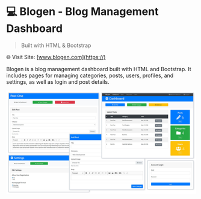 # 💻 Blogen - Blog Management Dashboard

> Built with HTML & Bootstrap

🌐 Visit Site: [www.blogen.com](https://)

Blogen is a blog management dashboard built with HTML and
Bootstrap. It includes pages for managing categories,
posts, users, profiles, and settings, as well as login and
post details.

![Screens](img/screens.jpg)
